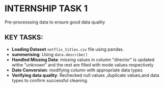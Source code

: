 # INTERNSHIP TASK 1
Pre-processsing data to ensure good data quality

## KEY TASKS:

- **Loading Dataset** `netflix_titles.csv` file using pandas.
- **summerising**: Using `data.describe()` 
- **Handled Missing Data**: missing values in column "director" is updated withe "unknown" and the rest are filled with mode values respectively
- **Date Conversion**: modifying column with appropriate data types
- **Verifying data quality**: Rechecked null values ,duplicate values,and data types to confirm successful cleaning.
  
